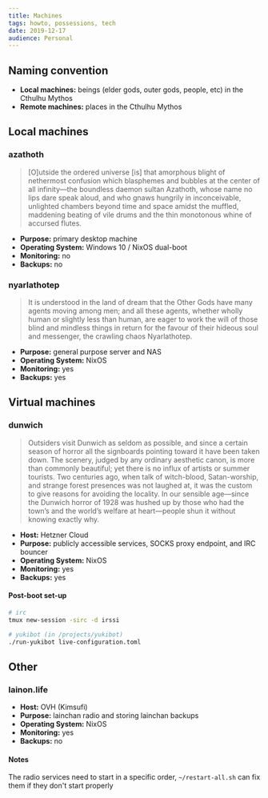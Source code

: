 ```yaml
---
title: Machines
tags: howto, possessions, tech
date: 2019-12-17
audience: Personal
---
```


Naming convention
-----------------

- **Local machines:** beings (elder gods, outer gods, people, etc) in the Cthulhu Mythos
- **Remote machines:** places in the Cthulhu Mythos

Local machines
--------------

### azathoth

> [O]utside the ordered universe [is] that amorphous blight of nethermost confusion which blasphemes
> and bubbles at the center of all infinity—the boundless daemon sultan Azathoth, whose name no lips
> dare speak aloud, and who gnaws hungrily in inconceivable, unlighted chambers beyond time and
> space amidst the muffled, maddening beating of vile drums and the thin monotonous whine of
> accursed flutes.

- **Purpose:** primary desktop machine
- **Operating System:** Windows 10 / NixOS dual-boot
- **Monitoring:** no
- **Backups:** no

### nyarlathotep

> It is understood in the land of dream that the Other Gods have many agents moving among men; and
> all these agents, whether wholly human or slightly less than human, are eager to work the will of
> those blind and mindless things in return for the favour of their hideous soul and messenger, the
> crawling chaos Nyarlathotep.

- **Purpose:** general purpose server and NAS
- **Operating System:** NixOS
- **Monitoring:** yes
- **Backups:** yes

Virtual machines
----------------

### dunwich

> Outsiders visit Dunwich as seldom as possible, and since a certain
> season of horror all the signboards pointing toward it have been
> taken down. The scenery, judged by any ordinary aesthetic canon, is
> more than commonly beautiful; yet there is no influx of artists or
> summer tourists. Two centuries ago, when talk of witch-blood,
> Satan-worship, and strange forest presences was not laughed at, it
> was the custom to give reasons for avoiding the locality. In our
> sensible age—since the Dunwich horror of 1928 was hushed up by those
> who had the town’s and the world’s welfare at heart—people shun it
> without knowing exactly why.

- **Host:** Hetzner Cloud
- **Purpose:** publicly accessible services, SOCKS proxy endpoint, and IRC bouncer
- **Operating System:** NixOS
- **Monitoring:** yes
- **Backups:** yes

#### Post-boot set-up

```bash
# irc
tmux new-session -sirc -d irssi

# yukibot (in /projects/yukibot)
./run-yukibot live-configuration.toml
```

Other
-----

### lainon.life

- **Host:** OVH (Kimsufi)
- **Purpose:** lainchan radio and storing lainchan backups
- **Operating System:** NixOS
- **Monitoring:** yes
- **Backups:** no

#### Notes

The radio services need to start in a specific order,
`~/restart-all.sh` can fix them if they don't start properly
